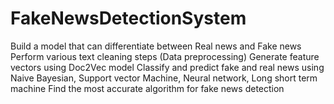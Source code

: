 # FakeNewsDetectionSystem
Build a model that can differentiate between Real news and Fake news Perform various text cleaning steps (Data preprocessing) Generate feature vectors using Doc2Vec model  Classify and predict fake and real news using Naive Bayesian, Support vector Machine, Neural network, Long short term machine Find the most accurate algorithm for fake news detection
